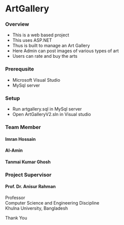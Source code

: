 # ArtGallery

### Overview

* This is a web based project
* This uses ASP.NET
* Thus is built to manage an Art Gallery
* Here Admin can post images of various types of art
* Users can rate and buy the arts

### Prerequsite
* Microsoft Visual Studio
* MySql server

### Setup
* Run artgallery.sql in MySql server
* Open ArtGalleryV2.sln in Visual studio

### Team Member
#### Imran Hossain
#### Al-Amin
#### Tanmai Kumar Ghosh

### Project Supervisor
#### Prof. Dr. Anisur Rahman
  Professor<br/>
  Computer Science and Engineering Discipline<br/>
  Khulna University, Bangladesh

Thank You
  
